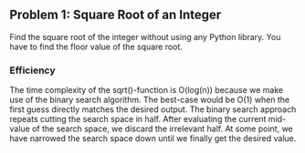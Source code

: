 ## Problem 1: Square Root of an Integer
Find the square root of the integer without using any Python library. You have to find the floor value of the square root.  

### Efficiency
The time complexity of the sqrt()-function is O(log(n)) because we make use of the binary search algorithm. The best-case would be O(1) when the first guess directly matches the desired output. The binary search approach repeats cutting the search space in half. After evaluating the current mid-value of the search space, we discard the irrelevant half. At some point, we have narrowed the search space down until we finally get the desired value.